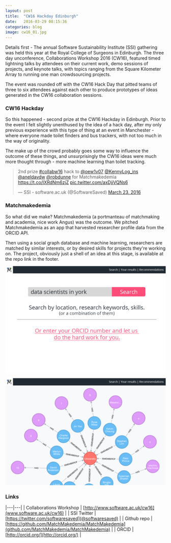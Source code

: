 ```yaml
---
layout: post
title:  "CW16 Hackday Edinburgh"
date:   2016-03-29 08:15:36
categories: blog
image: cw16_01.jpg
---
```


Details first - The annual Software Sustainability Institute (SSI) gathering was held this year at the Royal College of Surgeons in Edinburgh. The three day unconference, Collaborations Workshop 2016 (CW16), featured timed lightning talks by attendees on their current work, demo sessions of projects, and keynote talks, with topics ranging from the Square Kilometer Array to running one man crowdsourcing projects.

The event was rounded off with the CW16 Hack Day that pitted teams of three to six attendees against each other to produce prototypes of ideas generated in the CW16 collaboration sessions.

### CW16 Hackday

So this happened - second prize at the CW16 Hackday in Edinburgh. Prior to the event I felt slightly unenthused by the idea of a hack day, after my only previous experience with this type of thing at an event in Manchester - where everyone made toilet finders and bus trackers, with not too much in the way of originality.

The make up of the crowd probably goes some way to influence the outcome of these things, and unsurprisingly the CW16 ideas were much more thought through - more machine learning than toilet tracking.

<blockquote class="twitter-tweet" data-lang="en"><p lang="en" dir="ltr">2nd prize <a href="https://twitter.com/hashtag/collabw16?src=hash">#collabw16</a> hack to <a href="https://twitter.com/oew1v07">@oew1v07</a> <a href="https://twitter.com/KennyLog_ins">@KennyLog_ins</a> <a href="https://twitter.com/aneldavdw">@aneldavdw</a> <a href="https://twitter.com/robdunne">@robdunne</a> for Matchmakedemia <a href="https://t.co/IXRdNm6zjZ">https://t.co/IXRdNm6zjZ</a> <a href="https://t.co/axDjjVQNs6">pic.twitter.com/axDjjVQNs6</a></p>&mdash; SSI - software.ac.uk (@SoftwareSaved) <a href="https://twitter.com/SoftwareSaved/status/712686616381358080">March 23, 2016</a></blockquote>
<script async src="//platform.twitter.com/widgets.js" charset="utf-8"></script>

### Matchmakedemia

So what did we make? Matchmakedemia (a portmanteau of matchmaking and academia, nice work Angus) was the outcome. We pitched Matchmakedemia as an app that harvested researcher profile data from the ORCID API. 

Then using a social graph database and machine learning, researchers are matched by similar interests, or by desired skills for projects they're working on. The project, obviously just a shell of an idea at this stage, is available at the repo link in the footer.

![Matchmakedemia application screenshot](/img/posts/cw16_02.jpg)

![Matchmakedemia application screenshot](/img/posts/cw16_03.jpg)


### Links

|---|---|
| Collaborations Workshop | [http://www.software.ac.uk/cw16](www.software.ac.uk/cw16) |
| SSI Twitter | [https://twitter.com/softwaresaved](@softwaresaved) |
| Github repo |[https://github.com/MatchMakedemia/MatchMakedemia](github.com/MatchMakedemia/MatchMakedemia) |
| ORCID | [http://orcid.org/](http://orcid.org/) |
